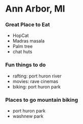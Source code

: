 # Ann Arbor, MI

### Great Place to Eat
- HopCat
- Madras masala
- Palm tree
- chat huts

### Fun things to do
- rafting: port huron river
- movies: rave cinemas
- biking: port huron park

### Places to go mountain biking
- port huron park
- washnew park
